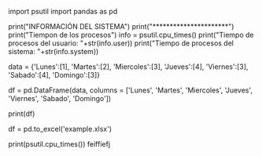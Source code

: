 import psutil
import pandas as pd

print("INFORMACIÓN DEL SISTEMA")
print("**********************")
print("Tiempon de los procesos")
info = psutil.cpu_times()
print("Tiempo de procesos del usuario: "+str(info.user))
print("Tiempo de procesos del sistema: "+str(info.system))



data = {'Lunes':[1],
        'Martes':[2],
        'Miercoles':[3],
        'Jueves':[4],
        'Viernes':[3],
        'Sabado':[4],
        'Domingo':[3]}

df = pd.DataFrame(data, columns = ['Lunes', 'Martes', 'Miercoles', 'Jueves', 'Viernes', 'Sabado', 'Domingo'])

print(df)

df = pd.to_excel('example.xlsx')

print(psutil.cpu_times())
feiffiefj

